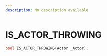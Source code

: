 ```yaml
---
description: No description available 
---
```


# IS_ACTOR_THROWING

```cpp
bool IS_ACTOR_THROWING(Actor _Actor);
```